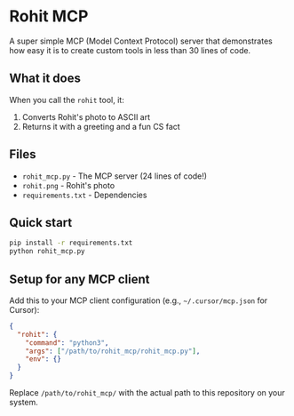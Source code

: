 # Rohit MCP

A super simple MCP (Model Context Protocol) server that demonstrates how easy it is to create custom tools in less than 30 lines of code.

## What it does

When you call the `rohit` tool, it:
1. Converts Rohit's photo to ASCII art
2. Returns it with a greeting and a fun CS fact

## Files

- `rohit_mcp.py` - The MCP server (24 lines of code!)
- `rohit.png` - Rohit's photo
- `requirements.txt` - Dependencies

## Quick start

```bash
pip install -r requirements.txt
python rohit_mcp.py
```

## Setup for any MCP client

Add this to your MCP client configuration (e.g., `~/.cursor/mcp.json` for Cursor):

```json
{
  "rohit": {
    "command": "python3",
    "args": ["/path/to/rohit_mcp/rohit_mcp.py"],
    "env": {}
  }
}
```

Replace `/path/to/rohit_mcp/` with the actual path to this repository on your system.
